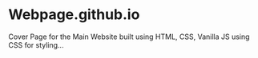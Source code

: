 # Webpage.github.io


Cover Page for the Main Website built using HTML, CSS, Vanilla JS using CSS for styling...
